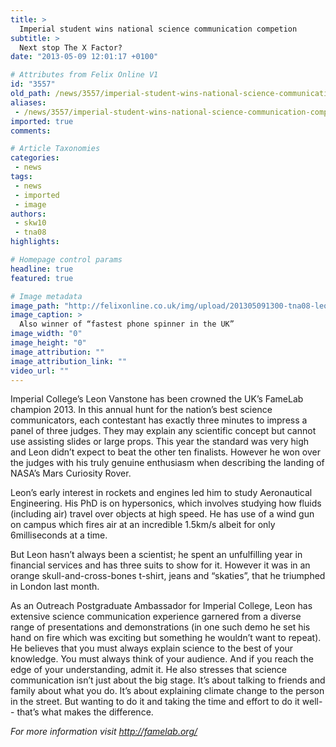 ```yaml
---
title: >
  Imperial student wins national science communication competion
subtitle: >
  Next stop The X Factor?
date: "2013-05-09 12:01:17 +0100"

# Attributes from Felix Online V1
id: "3557"
old_path: /news/3557/imperial-student-wins-national-science-communication-competion
aliases:
 - /news/3557/imperial-student-wins-national-science-communication-competion
imported: true
comments:

# Article Taxonomies
categories:
 - news
tags:
 - news
 - imported
 - image
authors:
 - skw10
 - tna08
highlights:

# Homepage control params
headline: true
featured: true

# Image metadata
image_path: "http://felixonline.co.uk/img/upload/201305091300-tna08-leon_vanstone_famelabwinner2013.jpg"
image_caption: >
  Also winner of “fastest phone spinner in the UK”
image_width: "0"
image_height: "0"
image_attribution: ""
image_attribution_link: ""
video_url: ""
---
```


Imperial College’s Leon Vanstone has been crowned the UK’s FameLab champion 2013. In this annual hunt for the nation’s best science communicators, each contestant has exactly three minutes to impress a panel of three judges. They may explain any scientific concept but cannot use assisting slides or large props. This year the standard was very high and Leon didn’t expect to beat the other ten finalists. However he won over the judges with his truly genuine enthusiasm when describing the landing of NASA’s Mars Curiosity Rover.

Leon’s early interest in rockets and engines led him to study Aeronautical Engineering. His PhD is on hypersonics, which involves studying how fluids (including air) travel over objects at high speed. He has use of a wind gun on campus which fires air at an incredible 1.5km/s albeit for only 6milliseconds at a time.

But Leon hasn’t always been a scientist; he spent an unfulfilling year in financial services and has three suits to show for it. However it was in an orange skull-and-cross-bones t-shirt, jeans and “skaties”, that he triumphed in London last month.

As an Outreach Postgraduate Ambassador for Imperial College, Leon has extensive science communication experience garnered from a diverse range of presentations and demonstrations (in one such demo he set his hand on fire which was exciting but something he wouldn’t want to repeat). He believes that you must always explain science to the best of your knowledge. You must always think of your audience. And if you reach the edge of your understanding, admit it. He also stresses that science communication isn’t just about the big stage. It’s about talking to friends and family about what you do. It’s about explaining climate change to the person in the street. But wanting to do it and taking the time and effort to do it well-- that’s what makes the difference.

_For more information visit <http://famelab.org/>_
